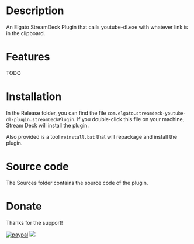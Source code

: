 # Description

An Elgato StreamDeck Plugin that calls youtube-dl.exe with whatever link is in the clipboard.

# Features

TODO

# Installation

In the Release folder, you can find the file `com.elgato.streamdeck-youtube-dl-plugin.streamDeckPlugin`. If you double-click this file on your machine, Stream Deck will install the plugin.

Also provided is a tool `reinstall.bat` that will repackage and install the plugin.

# Source code

The Sources folder contains the source code of the plugin.

# Donate

Thanks for the support!

[![paypal](https://www.paypalobjects.com/en_US/i/btn/btn_donateCC_LG.gif)](https://www.paypal.com/cgi-bin/webscr?cmd=_donations&business=95B98SPYFY3LS&currency_code=USD)
![](Resrouces/DonateQR.png)